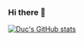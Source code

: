 ### Hi there 👋

[![Duc's GitHub stats](https://github-readme-stats.vercel.app/api?username=duchstf)](https://github.com/anuraghazra/github-readme-stats)

<!--
- 🔭 I’m currently working with the Light Dark Matter Experiment (LDMX) group at Fermilab.
- 🌱 I’m currently learning about particle physics, computing systems, statistics.
- 🕵️‍ I’m looking for Physics PhD positions starting Fall 2021. 
- 📫 How to reach me: hoadm-21 at rhodes dot edu | dhoang at fnal dot gov
- 😄 Pronouns: He/Him
- ⚡ Fun fact: I'm from Vietnam!
- 📜 My CV is hosted [here](https://www.overleaf.com/read/kkcdrfjhyhpd)
-->
